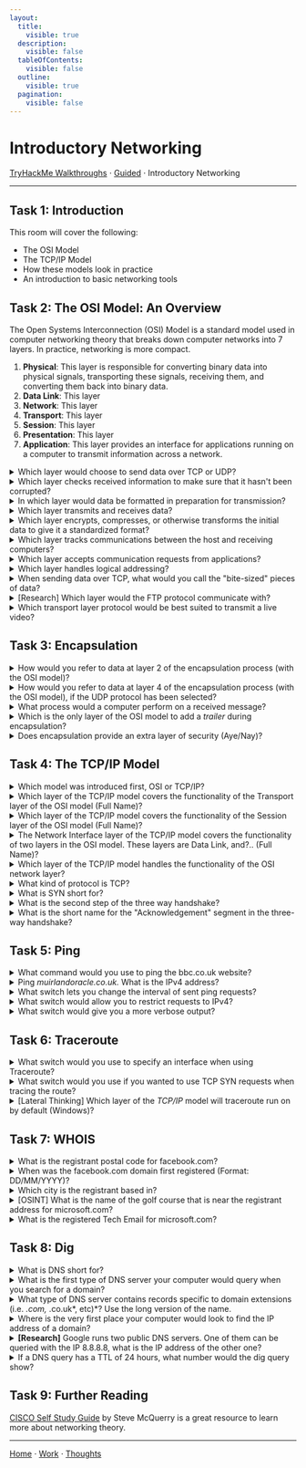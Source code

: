 ```yaml
---
layout:
  title:
    visible: true
  description:
    visible: false
  tableOfContents:
    visible: false
  outline:
    visible: true
  pagination:
    visible: false
---
```


# Introductory Networking

[TryHackMe Walkthroughs](./) ⋅ [Guided](../) ⋅ Introductory Networking

***
## Task 1: Introduction

This room will cover the following:
* The OSI Model
* The TCP/IP Model
* How these models look in practice
* An introduction to basic networking tools

## Task 2: The OSI Model: An Overview

The Open Systems Interconnection (OSI) Model is a standard model used in computer networking theory that breaks down computer networks into 7 layers. In practice, networking is more compact.
1. **Physical**: This layer is responsible for converting binary data into physical signals, transporting these signals, receiving them, and converting them back into binary data.
2. **Data Link**: This layer
3. **Network**: This layer
4. **Transport**: This layer
5. **Session**: This layer
6. **Presentation**: This layer
7. **Application**: This layer provides an interface for applications running on a computer to transmit information across a network.

<details>

<summary>Which layer would choose to send data over TCP or UDP?</summary>

4

Layer 4 is the is transport layer.

</details>

<details>

<summary>Which layer checks received information to make sure that it hasn't been corrupted?</summary>

2

Layer 2 is the data link layer.

</details>

<details>

<summary>In which layer would data be formatted in preparation for transmission?</summary>

2

Layer 2 is the data link layer.

</details>

<details>

<summary>Which layer transmits and receives data?</summary>

1

Layer 1 is the physical layer.

</details>

<details>

<summary>Which layer encrypts, compresses, or otherwise transforms the initial data to give it a standardized format?</summary>

6

Layer 6 is the presentation layer.

</details>

<details>

<summary>Which layer tracks communications between the host and receiving computers?</summary>

5

Layer 5 is the session layer.

</details>

<details>

<summary>Which layer accepts communication requests from applications?</summary>

7

Layer 7 is the application layer.

</details>

<details>

<summary>Which layer handles logical addressing?</summary>

3

Layer 3 is the network layer.

</details>

<details>

<summary>When sending data over TCP, what would you call the "bite-sized" pieces of data?</summary>

Segments

</details>

<details>

<summary>[Research] Which layer would the FTP protocol communicate with?</summary>

7

The file transfer protocol (FTP) communicates with the application layer.

</details>

<details>

<summary>Which transport layer protocol would be best suited to transmit a live video?</summary>

UDP

UDP is preferred in situations where speed is more important than accuracy.

</details>

## Task 3: Encapsulation

<details>

<summary>How would you refer to data at layer 2 of the encapsulation process (with the OSI model)?</summary>

Frames

</details>

<details>

<summary>How would you refer to data at layer 4 of the encapsulation process (with the OSI model), if the UDP protocol has been selected?</summary>

Datagrams

</details>

<details>

<summary>What process would a computer perform on a received message?</summary>

De-encapsulation

</details>

<details>

<summary>Which is the only layer of the OSI model to add a <em>trailer</em> during encapsulation?</summary>

Data Link

</details>

<details>

<summary>Does encapsulation provide an extra layer of security (Aye/Nay)?</summary>

Aye

</details>

## Task 4: The TCP/IP Model

<details>

<summary>Which model was introduced first, OSI or TCP/IP?</summary>

TCP/IP

</details>

<details>

<summary>Which layer of the TCP/IP model covers the functionality of the Transport layer of the OSI model (Full Name)?</summary>

Transport

</details>

<details>

<summary>Which layer of the TCP/IP model covers the functionality of the Session layer of the OSI model (Full Name)?</summary>

Application

</details>

<details>

<summary>The Network Interface layer of the TCP/IP model covers the functionality of two layers in the OSI model. These layers are Data Link, and?.. (Full Name)?</summary>

Physical

</details>

<details>

<summary>Which layer of the TCP/IP model handles the functionality of the OSI network layer?</summary>

Internet

</details>

<details>

<summary>What kind of protocol is TCP?</summary>

Connection-based

</details>

<details>

<summary>What is SYN short for?</summary>

Synchronise

</details>

<details>

<summary>What is the second step of the three way handshake?</summary>

SYN/ACK

</details>

<details>

<summary>What is the short name for the "Acknowledgement" segment in the three-way handshake?</summary>

ACK

</details>

## Task 5: Ping

<details>

<summary>What command would you use to ping the bbc.co.uk website?</summary>

ping bbc.co.uk

</details>

<details>

<summary>Ping <em>muirlandoracle.co.uk.</em> What is the IPv4 address?</summary>

217.160.0.152

</details>

<details>

<summary>What switch lets you change the interval of sent ping requests?</summary>

\-i

</details>

<details>

<summary>What switch would allow you to restrict requests to IPv4?</summary>

\-4

</details>

<details>

<summary>What switch would give you a more verbose output?</summary>

\-v

</details>

## Task 6: Traceroute

<details>

<summary>What switch would you use to specify an interface when using Traceroute?</summary>

\-i

</details>

<details>

<summary>What switch would you use if you wanted to use TCP SYN requests when tracing the route?</summary>

\-T

</details>

<details>

<summary>[Lateral Thinking] Which layer of the <em>TCP/IP</em> model will traceroute run on by default (Windows)?</summary>

Internet

</details>

## Task 7: WHOIS

<details>

<summary>What is the registrant postal code for facebook.com?</summary>

94025

</details>

<details>

<summary>When was the facebook.com domain first registered (Format: DD/MM/YYYY)?</summary>

29/03/1997

</details>

<details>

<summary>Which city is the registrant based in?</summary>

Redmond

</details>

<details>

<summary>[OSINT] What is the name of the golf course that is near the registrant address for microsoft.com?</summary>

Bellevue Golf Course

I used Google Maps to search for golf courses near the listed registrant address.

</details>

<details>

<summary>What is the registered Tech Email for microsoft.com?</summary>

msnhst@microsoft.com

</details>

## Task 8: Dig

<details>

<summary>What is DNS short for?</summary>

Domain Name System

</details>

<details>

<summary>What is the first type of DNS server your computer would query when you search for a domain?</summary>

Recursive

</details>

<details>

<summary>What type of DNS server contains records specific to domain extensions (i.e. <em>.com,</em> .co.uk*, etc)*? Use the long version of the name.</summary>

Top-Level Domain

</details>

<details>

<summary>Where is the very first place your computer would look to find the IP address of a domain?</summary>

Hosts File

</details>

<details>

<summary><strong>[Research]</strong> Google runs two public DNS servers. One of them can be queried with the IP 8.8.8.8, what is the IP address of the other one?</summary>

8.8.4.4

</details>

<details>

<summary>If a DNS query has a TTL of 24 hours, what number would the dig query show?</summary>

86400

</details>

## Task 9: Further Reading

[CISCO Self Study Guide](https://www.amazon.co.uk/Interconnecting-Cisco-Network-Devices-ICND1/dp/1587054620/ref=sr_1_1?keywords=Interconnecting+Cisco+Network+Devices%2C+Part+1&qid=1583683766&sr=8-1) by Steve McQuerry is a great resource to learn more about networking theory.

***

[Home](https://app.gitbook.com/o/0kO27okC5uVB9ALX3rho/s/036xtfEIzcEdGegONXWM/) ⋅ [Work](https://app.gitbook.com/o/0kO27okC5uVB9ALX3rho/s/WaFS755Q4sf02CxLcghQ/) ⋅ [Thoughts](https://app.gitbook.com/o/0kO27okC5uVB9ALX3rho/s/s4QQPMntQ25hmJToKSOu/)
